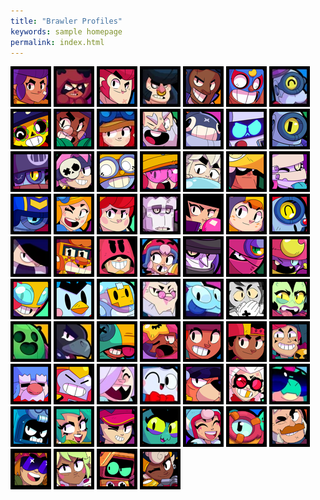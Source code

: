 ```yaml
---
title: "Brawler Profiles"
keywords: sample homepage
permalink: index.html
---
```

<div class="icons">
  <a href="/shelly.html" rel="some text"><img src="/images/icons/SHELLY.webp" id="shelly" /></a>
  <a href="/shelly.html" rel="some text"><img src="/images/icons/NITA.webp" id="nita" /></a>
  <a href="/shelly.html" rel="some text"><img src="/images/icons/COLT.webp" id="colt" /></a>
  <a href="/shelly.html" rel="some text"><img src="/images/icons/BULL.webp" id="bull" /></a>
  <a href="/shelly.html" rel="some text"><img src="/images/icons/BROCK.webp" id="brock" /></a>
  <a href="/shelly.html" rel="some text"><img src="/images/icons/ELPRIMO.webp" id="elprimo" /></a>
  <a href="/shelly.html" rel="some text"><img src="/images/icons/BARLEY.webp" id="barley" /></a>
  <a href="/shelly.html" rel="some text"><img src="/images/icons/POCO.webp" id="poco" /></a>
  <a href="/shelly.html" rel="some text"><img src="/images/icons/ROSA.webp" id="rosa" /></a>
  <a href="/shelly.html" rel="some text"><img src="/images/icons/JESSIE.webp" id="jessie" /></a>
  <a href="/shelly.html" rel="some text"><img src="/images/icons/DYNAMIKE.webp" id="dynamike" /></a>
  <a href="/shelly.html" rel="some text"><img src="/images/icons/TICK.webp" id="tick" /></a>
  <a href="/shelly.html" rel="some text"><img src="/images/icons/8-BIT.webp" id="eightbit" /></a>
  <a href="/shelly.html" rel="some text"><img src="/images/icons/RICO.webp" id="rico" /></a>
  <a href="/shelly.html" rel="some text"><img src="/images/icons/DARRYL.webp" id="darryl" /></a>
  <a href="/shelly.html" rel="some text"><img src="/images/icons/PENNY.webp" id="penny" /></a>
  <a href="/shelly.html" rel="some text"><img src="/images/icons/CARL.webp" id="carl" /></a>
  <a href="/shelly.html" rel="some text"><img src="/images/icons/JACKY.webp" id="jacky" /></a>
  <a href="/shelly.html" rel="some text"><img src="/images/icons/GUS.webp" id="gus" /></a>
  <a href="/shelly.html" rel="some text"><img src="/images/icons/BO.webp" id="bo" /></a>
  <a href="/shelly.html" rel="some text"><img src="/images/icons/EMZ.webp" id="emz" /></a>
  <a href="/shelly.html" rel="some text"><img src="/images/icons/STU.webp" id="stu" /></a>
  <a href="/shelly.html" rel="some text"><img src="/images/icons/PIPER.webp" id="piper" /></a>
  <a href="/shelly.html" rel="some text"><img src="/images/icons/PAM.webp" id="pam" /></a>
  <a href="/shelly.html" rel="some text"><img src="/images/icons/FRANK.webp" id="frank" /></a>
  <a href="/shelly.html" rel="some text"><img src="/images/icons/BIBI.webp" id="bibi" /></a>
  <a href="/shelly.html" rel="some text"><img src="/images/icons/BEA.webp" id="bea" /></a>
  <a href="/shelly.html" rel="some text"><img src="/images/icons/NANI.webp" id="nani" /></a>
  <a href="/shelly.html" rel="some text"><img src="/images/icons/EDGAR.webp" id="edgar" /></a>
  <a href="/shelly.html" rel="some text"><img src="/images/icons/GRIFF.webp" id="griff" /></a>
  <a href="/shelly.html" rel="some text"><img src="/images/icons/GROM.webp" id="grom" /></a>
  <a href="/shelly.html" rel="some text"><img src="/images/icons/BONNIE.webp" id="bonnie" /></a>
  <a href="/shelly.html" rel="some text"><img src="/images/icons/MORTIS.webp" id="mortis" /></a>
  <a href="/shelly.html" rel="some text"><img src="/images/icons/TARA.webp" id="tara" /></a>
  <a href="/shelly.html" rel="some text"><img src="/images/icons/GENE.webp" id="gene" /></a>
  <a href="/shelly.html" rel="some text"><img src="/images/icons/MAX.webp" id="max" /></a>
  <a href="/shelly.html" rel="some text"><img src="/images/icons/MR. P.webp" id="mrp" /></a>
  <a href="/shelly.html" rel="some text"><img src="/images/icons/SPROUT.webp" id="sprout" /></a>
  <a href="/shelly.html" rel="some text"><img src="/images/icons/BYRON.webp" id="byron" /></a>
  <a href="/shelly.html" rel="some text"><img src="/images/icons/SQUEAK.webp" id="squeak" /></a>
  <a href="/shelly.html" rel="some text"><img src="/images/icons/GRAY.webp" id="gray" /></a>
  <a href="/shelly.html" rel="some text"><img src="/images/icons/WILLOW.webp" id="willow" /></a>
  <a href="/shelly.html" rel="some text"><img src="/images/icons/SPIKE.webp" id="spike" /></a>
  <a href="/shelly.html" rel="some text"><img src="/images/icons/CROW.webp" id="crow" /></a>
  <a href="/shelly.html" rel="some text"><img src="/images/icons/LEON.webp" id="leon" /></a>
  <a href="/shelly.html" rel="some text"><img src="/images/icons/SANDY.webp" id="sandy" /></a>
  <a href="/shelly.html" rel="some text"><img src="/images/icons/AMBER.webp" id="amber" /></a>
  <a href="/shelly.html" rel="some text"><img src="/images/icons/MEG.webp" id="meg" /></a>
  <a href="/shelly.html" rel="some text"><img src="/images/icons/CHESTER.webp" id="chester" /></a>
  <a href="/shelly.html" rel="some text"><img src="/images/icons/GALE.webp" id="gale" /></a>
  <a href="/shelly.html" rel="some text"><img src="/images/icons/SURGE.webp" id="surge" /></a>
  <a href="/shelly.html" rel="some text"><img src="/images/icons/COLETTE.webp" id="colette" /></a>
  <a href="/shelly.html" rel="some text"><img src="/images/icons/LOU.webp" id="lou" /></a>
  <a href="/shelly.html" rel="some text"><img src="/images/icons/RUFFS.webp" id="ruffs" /></a>
  <a href="/shelly.html" rel="some text"><img src="/images/icons/BELLE.webp" id="belle" /></a>
  <a href="/shelly.html" rel="some text"><img src="/images/icons/BUZZ.webp" id="buzz" /></a>
  <a href="/shelly.html" rel="some text"><img src="/images/icons/ASH.webp" id="ash" /></a>
  <a href="/shelly.html" rel="some text"><img src="/images/icons/LOLA.webp" id="lola" /></a>
  <a href="/shelly.html" rel="some text"><img src="/images/icons/FANG.webp" id="fang" /></a>
  <a href="/shelly.html" rel="some text"><img src="/images/icons/EVE.webp" id="eve" /></a>
  <a href="/shelly.html" rel="some text"><img src="/images/icons/JANET.webp" id="janet" /></a>
  <a href="/shelly.html" rel="some text"><img src="/images/icons/OTIS.webp" id="otis" /></a>
  <a href="/shelly.html" rel="some text"><img src="/images/icons/SAM.webp" id="sam" /></a>
  <a href="/shelly.html" rel="some text"><img src="/images/icons/BUSTER.webp" id="buster" /></a>
  <a href="/shelly.html" rel="some text"><img src="/images/icons/MANDY.webp" id="mandy" /></a>
  <a href="/shelly.html" rel="some text"><img src="/images/icons/R-T.webp" id="rt" /></a>
  <a href="/shelly.html" rel="some text"><img src="/images/icons/MAISIE.webp" id="maisie" /></a>
</div>

<head>
  <style>
    body {
      background-image: url("/images/background.jpg");
      background-repeat: no-repeat;
      background-size: cover;
    }
    h1 {
      color: white;
    }
    #shelly:hover,
    #nita:hover,
    #colt:hover,
    #bull:hover,
    #brock:hover,
    #elprimo:hover,
    #barley:hover,
    #poco:hover,
    #rosa:hover,
    #jessie:hover,
    #dynamike:hover,
    #tick:hover,
    #eightbit:hover,
    #rico:hover,
    #darryl:hover,
    #penny:hover,
    #carl:hover,
    #jacky:hover,
    #gus:hover,
    #bo:hover,
    #emz:hover,
    #stu:hover,
    #piper:hover,
    #pam:hover,
    #frank:hover,
    #bibi:hover,
    #bea:hover,
    #nani:hover,
    #edgar:hover,
    #griff:hover,
    #grom:hover,
    #bonnie:hover,
    #mortis:hover,
    #tara:hover,
    #gene:hover,
    #max:hover,
    #mrp:hover,
    #sprout:hover,
    #byron:hover,
    #squeak:hover,
    #gray:hover,
    #willow:hover,
    #spike:hover,
    #crow:hover,
    #leon:hover,
    #sandy:hover,
    #amber:hover,
    #meg:hover,
    #chester:hover,
    #gale:hover,
    #surge:hover,
    #colette:hover,
    #lou:hover,
    #ruffs:hover,
    #belle:hover,
    #buzz:hover,
    #ash:hover,
    #lola:hover,
    #fang:hover,
    #eve:hover,
    #janet:hover,
    #otis:hover,
    #sam:hover,
    #buster:hover,
    #mandy:hover,
    #rt:hover,
    #maisie:hover
    {
      -ms-transform: scale(1.23); /* IE 9 */
      -webkit-transform: scale(1.23); /* Safari 3-8 */
      transform: scale(1.23); 
    }
    
  </style>
</head>







